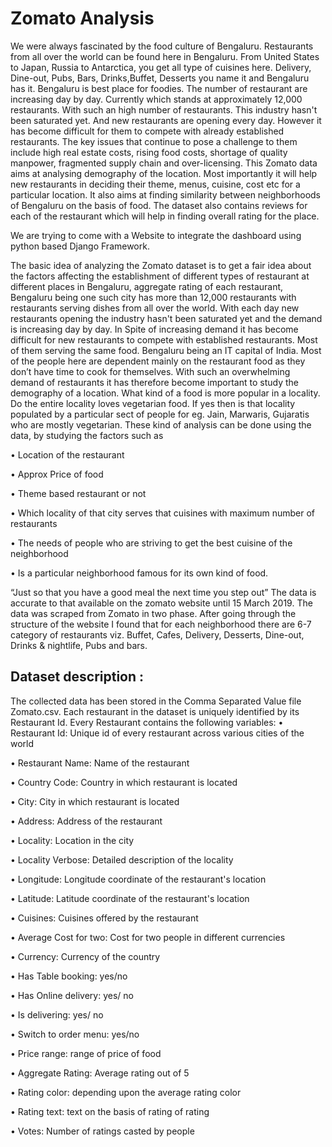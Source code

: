 # Zomato Analysis

We were always fascinated by the food culture of Bengaluru. Restaurants from all over the world can
be found here in Bengaluru. From United States to Japan, Russia to Antarctica, you get all type of
cuisines here. Delivery, Dine-out, Pubs, Bars, Drinks,Buffet, Desserts you name it and Bengaluru has
it. Bengaluru is best place for foodies. The number of restaurant are increasing day by day. Currently
which stands at approximately 12,000 restaurants. With such an high number of restaurants. This
industry hasn't been saturated yet. And new restaurants are opening every day. However it has
become difficult for them to compete with already established restaurants. The key issues that
continue to pose a challenge to them include high real estate costs, rising food costs, shortage of
quality manpower, fragmented supply chain and over-licensing. This Zomato data aims at analysing
demography of the location. Most importantly it will help new restaurants in deciding their theme,
menus, cuisine, cost etc for a particular location. It also aims at finding similarity between
neighborhoods of Bengaluru on the basis of food. The dataset also contains reviews for each of the
restaurant which will help in finding overall rating for the place.

We are trying to come with a Website to integrate the dashboard using python based Django Framework.

The basic idea of analyzing the Zomato dataset is to get a fair idea about the factors
affecting the establishment of different types of restaurant at different places in
Bengaluru, aggregate rating of each restaurant, Bengaluru being one such city has more
than 12,000 restaurants with restaurants serving dishes from all over the world. With
each day new restaurants opening the industry hasn't been saturated yet and the demand
is increasing day by day. In Spite of increasing demand it has become difficult for new
restaurants to compete with established restaurants. Most of them serving the same
food. Bengaluru being an IT capital of India. Most of the people here are dependent
mainly on the restaurant food as they don’t have time to cook for themselves. With such
an overwhelming demand of restaurants it has therefore become important to study the
demography of a location. What kind of a food is more popular in a locality. Do the entire
locality loves vegetarian food. If yes then is that locality populated by a particular sect of
people for eg. Jain, Marwaris, Gujaratis who are mostly vegetarian.
These kind of analysis can be done using the data, by studying the factors such as

• Location of the restaurant

• Approx Price of food

• Theme based restaurant or not

• Which locality of that city serves that cuisines with maximum number of restaurants

• The needs of people who are striving to get the best cuisine of the neighborhood

• Is a particular neighborhood famous for its own kind of food.

“Just so that you have a good meal the next time you step out”
The data is accurate to that available on the zomato website until 15 March 2019. The
data was scraped from Zomato in two phase. After going through the structure of the
website I found that for each neighborhood there are 6-7 category of restaurants viz.
Buffet, Cafes, Delivery, Desserts, Dine-out, Drinks & nightlife, Pubs and bars.

## Dataset description :

The collected data has been stored in the Comma Separated Value file Zomato.csv. Each restaurant
in the dataset is uniquely identified by its Restaurant Id. Every Restaurant contains the following
variables:
• Restaurant Id: Unique id of every restaurant across various cities of the world

• Restaurant Name: Name of the restaurant

• Country Code: Country in which restaurant is located

• City: City in which restaurant is located

• Address: Address of the restaurant

• Locality: Location in the city

• Locality Verbose: Detailed description of the locality

• Longitude: Longitude coordinate of the restaurant's location

• Latitude: Latitude coordinate of the restaurant's location

• Cuisines: Cuisines offered by the restaurant

• Average Cost for two: Cost for two people in different currencies

• Currency: Currency of the country

• Has Table booking: yes/no

• Has Online delivery: yes/ no

• Is delivering: yes/ no

• Switch to order menu: yes/no

• Price range: range of price of food

• Aggregate Rating: Average rating out of 5

• Rating color: depending upon the average rating color

• Rating text: text on the basis of rating of rating

• Votes: Number of ratings casted by people
